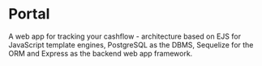 # Portal
A web app for tracking your cashflow - architecture based on EJS for JavaScript template engines, PostgreSQL as the DBMS, Sequelize for the ORM and Express as the backend web app framework.
